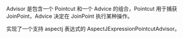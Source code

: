 Advisor 是包含一个 Pointcut 和一个 Advice 的组合，Pointcut 用于捕获 JoinPoint，Advice 决定在 JoinPoint 执行某种操作。

实现了一个支持 aspectj 表达式的 AspectJExpressionPointcutAdvisor。